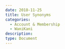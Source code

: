 ```yaml
---
date: 2018-11-25
title: User Synonyms
categories:
  - Account & Membership
  - WaniKani
description:
type: Document
---
```

